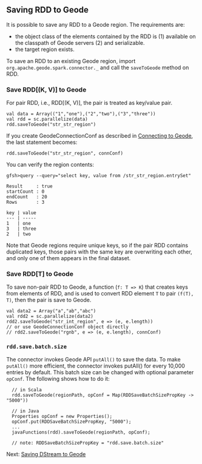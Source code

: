 ## Saving RDD to Geode

It is possible to save any RDD to a Geode region. The requirements are:
 - the object class of the elements contained by the RDD is 
   (1) available on the classpath of Geode servers 
   (2) and serializable.
 - the target region exists.

To save an RDD to an existing Geode region, import 
`org.apache.geode.spark.connector._` and call the `saveToGeode` 
method on RDD.

### Save RDD[(K, V)] to Geode
For pair RDD, i.e., RDD[(K, V)], the pair is treated as key/value pair.
```
val data = Array(("1","one"),("2","two"),("3","three"))
val rdd = sc.parallelize(data)
rdd.saveToGeode("str_str_region")
```

If you create GeodeConnectionConf as described in 
[Connecting to Geode](3_connecting.md), the last statement becomes:
```
rdd.saveToGeode("str_str_region", connConf)
```

You can verify the region contents:
```
gfsh>query --query="select key, value from /str_str_region.entrySet"

Result     : true
startCount : 0
endCount   : 20
Rows       : 3

key | value
--- | -----
1   | one
3   | three
2   | two
```

Note that Geode regions require unique keys, so if the pair RDD 
contains duplicated keys, those pairs with the same key are overwriting
each other, and only one of them appears in the final dataset.

### Save RDD[T] to Geode
To save non-pair RDD to Geode, a function (`f: T => K`) that creates keys
from elements of RDD, and is used to convert RDD element `T` to pair `(f(T), T)`,
then the pair is save to Geode.

```
val data2 = Array("a","ab","abc")
val rdd2 = sc.parallelize(data2)
rdd2.saveToGeode("str_int_region", e => (e, e.length))
// or use GeodeConnectionConf object directly
// rdd2.saveToGeode("rgnb", e => (e, e.length), connConf)
```

### `rdd.save.batch.size` 

The connector invokes Geode API `putAll()` to save the data. To make
`putAll()` more efficient, the connector invokes putAll() for every 
10,000 entries by default. This batch size can be changed with optional
parameter `opConf`. The following shows how to do it:

```
  // in Scala
  rdd.saveToGeode(regionPath, opConf = Map(RDDSaveBatchSizePropKey -> "5000"))

  // in Java
  Properties opConf = new Properties();
  opConf.put(RDDSaveBatchSizePropKey, "5000");
  ...
  javaFunctions(rdd).saveToGeode(regionPath, opConf); 
   
  // note: RDDSaveBatchSizePropKey = "rdd.save.batch.size" 
```


Next: [Saving DStream to Geode](7_save_dstream.md)
